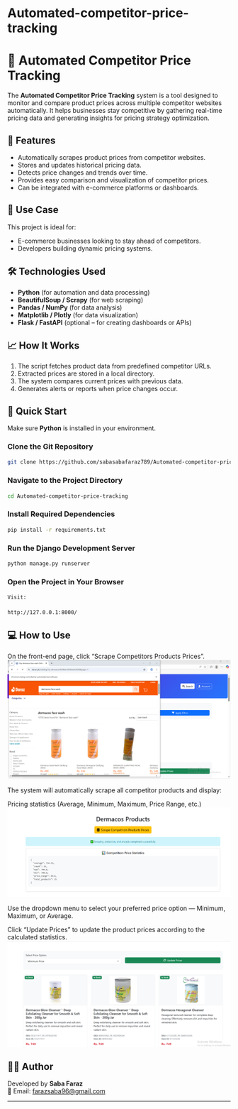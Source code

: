 # Automated-competitor-price-tracking

# 🛒 Automated Competitor Price Tracking

The **Automated Competitor Price Tracking** system is a tool designed to monitor and compare product prices across multiple competitor websites automatically. It helps businesses stay competitive by gathering real-time pricing data and generating insights for pricing strategy optimization.

## 🚀 Features
- Automatically scrapes product prices from competitor websites.
- Stores and updates historical pricing data.
- Detects price changes and trends over time.
- Provides easy comparison and visualization of competitor prices.
- Can be integrated with e-commerce platforms or dashboards.

## 🧠 Use Case
This project is ideal for:
- E-commerce businesses looking to stay ahead of competitors.
- Developers building dynamic pricing systems.

## 🛠️ Technologies Used
- **Python** (for automation and data processing)
- **BeautifulSoup / Scrapy** (for web scraping)
- **Pandas / NumPy** (for data analysis)
- **Matplotlib / Plotly** (for data visualization)
- **Flask / FastAPI** (optional – for creating dashboards or APIs)


## 📈 How It Works
1. The script fetches product data from predefined competitor URLs.
2. Extracted prices are stored in a local  directory.
3. The system compares current prices with previous data.
4. Generates alerts or reports when price changes occur.

## 🚀 Quick Start

Make sure **Python** is installed in your environment.

###  Clone the Git Repository
```bash
git clone https://github.com/sabasabafaraz789/Automated-competitor-price-tracking.git
```

###  Navigate to the Project Directory
```bash
cd Automated-competitor-price-tracking
```

###  Install Required Dependencies
```bash
pip install -r requirements.txt
```

###  Run the Django Development Server
```bash
python manage.py runserver
```

###  Open the Project in Your Browser
```bash
Visit:

http://127.0.0.1:8000/
```

## 💻 How to Use

On the front-end page, click “Scrape Competitors Products Prices”.
![Product Interface](images/1.PNG)

The system will automatically scrape all competitor products and display:

Pricing statistics (Average, Minimum, Maximum, Price Range, etc.)
![Product Interface](images/2.PNG)

Use the dropdown menu to select your preferred price option — Minimum, Maximum, or Average.

Click “Update Prices” to update the product prices according to the calculated statistics.
![Product Interface](images/3.PNG)


## 👨‍💻 Author
Developed by **Saba Faraz**  
📧 Email: farazsaba96@gmail.com

---

